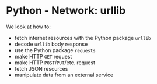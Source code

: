 # Python - Network: urllib

We look at how to:

- fetch internet resources with the Python package `urllib`
- decode `urllib` body response
- use the Python package `requests`
- make HTTP `GET` request
- make HTTP `POST`/`PUT`/etc. request
- fetch JSON resources
- manipulate data from an external service
